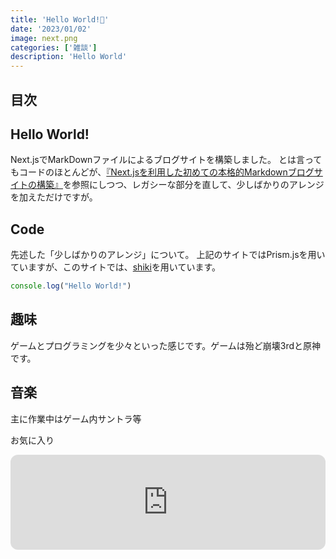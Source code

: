 ```yaml
---
title: 'Hello World!🥳'
date: '2023/01/02'
image: next.png
categories: ['雑談']
description: 'Hello World'
---
```


## 目次

## Hello World!

Next.jsでMarkDownファイルによるブログサイトを構築しました。
とは言ってもコードのほとんどが、[『Next.jsを利用した初めての本格的Markdownブログサイトの構築』](https://reffect.co.jp/react/nextjs-markdown-blog)を参照にしつつ、レガシーな部分を直して、少しばかりのアレンジを加えただけですが。

## Code
先述した「少しばかりのアレンジ」について。
上記のサイトではPrism.jsを用いていますが、このサイトでは、[shiki](https://github.com/shikijs/shiki)を用いています。
```js
console.log("Hello World!")
```

## 趣味
ゲームとプログラミングを少々といった感じです。ゲームは殆ど崩壊3rdと原神です。

## 音楽
主に作業中はゲーム内サントラ等

お気に入り
<iframe style="border-radius:12px" src="https://open.spotify.com/embed/track/7rhPtZ2nmgkrv6MCCDF2WU?utm_source=generator" width="100%" height="152" frameBorder="0" allowfullscreen="" allow="autoplay; clipboard-write; encrypted-media; fullscreen; picture-in-picture" loading="lazy"></iframe>